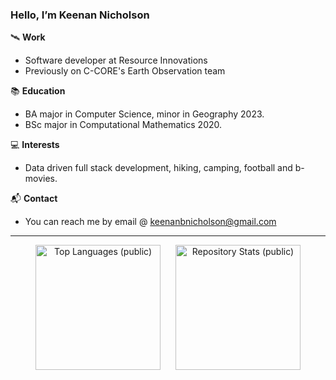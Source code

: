 ### Hello, I’m Keenan Nicholson

🛰️ **Work**
- Software developer at Resource Innovations
- Previously on C-CORE's Earth Observation team

📚 **Education**

- BA major in Computer Science, minor in Geography 2023.
- BSc major in Computational Mathematics 2020.

💻 **Interests**

- Data driven full stack development, hiking, camping, football and b-movies.

📬 **Contact**

- You can reach me by email @ keenanbnicholson@gmail.com
---


<p align="center">
  <img src="https://github-readme-stats.vercel.app/api/top-langs/?username=keenan-nicholson&hide=jupyter%20notebook&theme=radical&layout=compact&size_weight=0.5&count_weight=0.5&card_width=250" alt="Top Languages (public)" style="display: inline-block; margin-right: 20px; height: 200px;">
  
  <a href="https://github.com/anuraghazra/github-readme-stats" style="display: inline-block;">
    <img src="https://github-readme-stats.vercel.app/api?username=keenan-nicholson&show_icons=true&theme=radical&custom_title=Repository%20Stats&hide_rank=true&count_private=true&card_width=325" alt="Repository Stats (public)" style="height: 200px;">
  </a>
</p>
